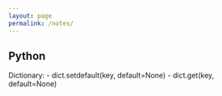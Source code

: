 ```yaml
---
layout: page
permalink: /notes/
---
```


<h2>Python</h2>
Dictionary:
- dict.setdefault(key, default=None)
- dict.get(key, default=None)